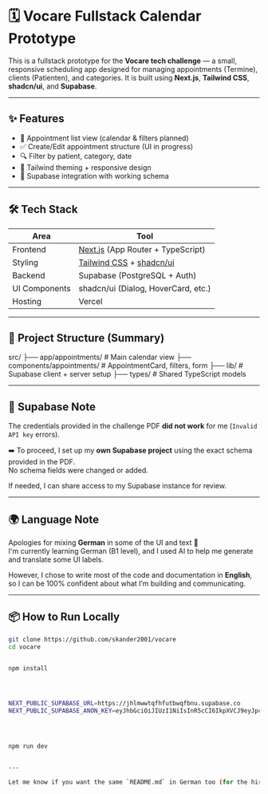 # 🗓 Vocare Fullstack Calendar Prototype

This is a fullstack prototype for the **Vocare tech challenge** — a small, responsive scheduling app designed for managing appointments (Termine), clients (Patienten), and categories. It is built using **Next.js**, **Tailwind CSS**, **shadcn/ui**, and **Supabase**.

---

## ✨ Features

- 📅 Appointment list view (calendar & filters planned)
- ✅ Create/Edit appointment structure (UI in progress)
- 🔍 Filter by patient, category, date
- 🎨 Tailwind theming + responsive design
- 🔐 Supabase integration with working schema

---

## 🛠 Tech Stack

| Area         | Tool                  |
|--------------|-----------------------|
| Frontend     | [Next.js](https://nextjs.org/) (App Router + TypeScript) |
| Styling      | [Tailwind CSS](https://tailwindcss.com/) + [shadcn/ui](https://ui.shadcn.com/) |
| Backend      | Supabase (PostgreSQL + Auth) |
| UI Components| shadcn/ui (Dialog, HoverCard, etc.) |
| Hosting      | Vercel  |

---

## 📂 Project Structure (Summary)

src/ 
├── app/appointments/ # Main calendar view
├── components/appointments/ # AppointmentCard, filters, form
├── lib/ # Supabase client + server setup
├── types/ # Shared TypeScript models



---

## 🚧 Supabase Note

The credentials provided in the challenge PDF **did not work** for me (`Invalid API key` errors).

➡️ To proceed, I set up my **own Supabase project** using the exact schema provided in the PDF.  
No schema fields were changed or added.

If needed, I can share access to my Supabase instance for review.

---

## 🌍 Language Note

Apologies for mixing **German** in some of the UI and text 🙏  
I'm currently learning German (B1 level), and I used AI to help me generate and translate some UI labels.

However, I chose to write most of the code and documentation in **English**, so I can be 100% confident about what I’m building and communicating.

---

## 📦 How to Run Locally

   ```bash
   git clone https://github.com/skander2001/vocare
   cd vocare


npm install




NEXT_PUBLIC_SUPABASE_URL=https://jhlmwwtqfhfutbwqfbnu.supabase.co
NEXT_PUBLIC_SUPABASE_ANON_KEY=eyJhbGciOiJIUzI1NiIsInR5cCI6IkpXVCJ9eyJpc3MiOiJzdXBhYmFzZSIsInJlZiI6ImpobG13d3RxZmhmdXRid3FmYm51Iiwicm9sZSI6ImFub24iLCJpYXQiOjE3NTA5NjgzNTIsImV4cCI6MjA2NjU0NDM1Mn0.0AFm0pYvthZqw6c00ugg_kVcAFXQ6TB0tJKNFZeXkoI




npm run dev


---

Let me know if you want the same `README.md` in German too (for the hiring team), or if you’d like me to fill in your GitHub repo name and Supabase URL for submission.
